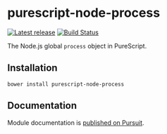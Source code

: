 # purescript-node-process

[![Latest release](http://img.shields.io/github/release/purescript-node/purescript-node-process.svg)](https://github.com/purescript-node/purescript-node-process/releases)
[![Build Status](https://travis-ci.org/purescript-node/purescript-node-process.svg?branch=master)](https://travis-ci.org/purescript-node/purescript-node-process)

The Node.js global `process` object in PureScript.

## Installation

```
bower install purescript-node-process
```

## Documentation

Module documentation is [published on Pursuit](http://pursuit.purescript.org/packages/purescript-node-process).
